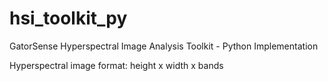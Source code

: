 # hsi_toolkit_py
GatorSense Hyperspectral Image Analysis Toolkit - Python Implementation

Hyperspectral image format: height x width x bands